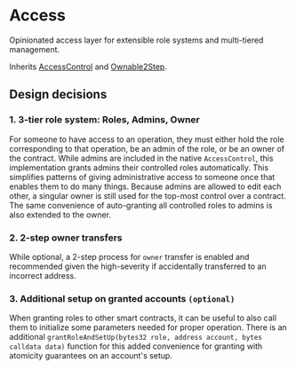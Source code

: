 # Access

Opinionated access layer for extensible role systems and multi-tiered management.

Inherits [AccessControl](https://github.com/OpenZeppelin/openzeppelin-contracts/blob/master/contracts/access/AccessControl.sol) and [Ownable2Step](https://github.com/OpenZeppelin/openzeppelin-contracts/blob/master/contracts/access/Ownable2Step.sol).

## Design decisions

### 1. 3-tier role system: Roles, Admins, Owner

For someone to have access to an operation, they must either hold the role corresponding to that operation, be an admin of the role, or be an owner of the contract. While admins are included in the native `AccessControl`, this implementation grants admins their controlled roles automatically. This simplifies patterns of giving administrative access to someone once that enables them to do many things. Because admins are allowed to edit each other, a singular owner is still used for the top-most control over a contract. The same convenience of auto-granting all controlled roles to admins is also extended to the owner.

### 2. 2-step owner transfers

While optional, a 2-step process for `owner` transfer is enabled and recommended given the high-severity if accidentally transferred to an incorrect address.

### 3. Additional setup on granted accounts `(optional)`

When granting roles to other smart contracts, it can be useful to also call them to initialize some parameters needed for proper operation. There is an additional `grantRoleAndSetUp(bytes32 role, address account, bytes calldata data)` function for this added convenience for granting with atomicity guarantees on an account's setup.
